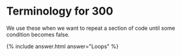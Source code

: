 # Terminology for 300

We use these when we want to repeat a section of code until some condition
becomes false.

{% include answer.html answer="Loops" %}
